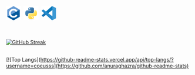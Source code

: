 <div>
  <img src="https://github.com/devicons/devicon/blob/master/icons/c/c-original.svg" title="Java" alt="Java" width="40" height="40"/>&nbsp;
  <img src="https://github.com/devicons/devicon/blob/master/icons/python/python-original.svg" title="Java" alt="Java" width="40" height="40"/>&nbsp;
  <img src="https://github.com/devicons/devicon/blob/master/icons/vscode/vscode-original.svg" title="Java" alt="Java" width="40" height="40"/>&nbsp;

 
<br> </br>
[![GitHub Streak](http://github-readme-streak-stats.herokuapp.com?user=coeusss&theme=dark&background=000000)](https://git.io/streak-stats)
<br> </br>

[![Top Langs](https://github-readme-stats.vercel.app/api/top-langs/?username=coeusss](https://github.com/anuraghazra/github-readme-stats)

